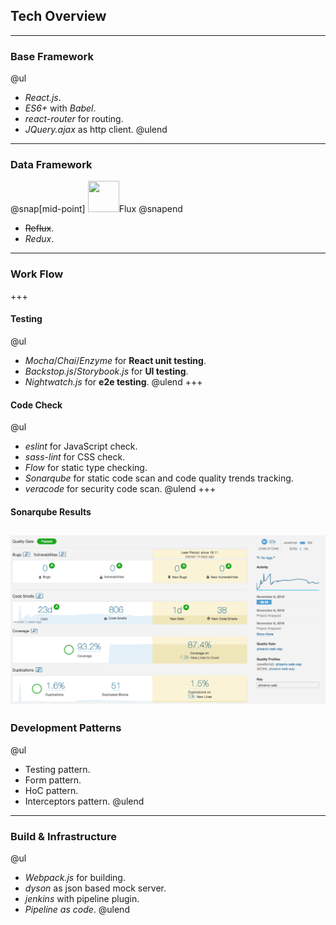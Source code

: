 ## Tech Overview
---
### Base Framework
@ul
- *React.js*.
- *ES6+* with *Babel*. 
- *react-router* for routing.
- *JQuery.ajax* as http client.
@ulend
---
### Data Framework
@snap[mid-point]
<a class="nav-home" >
    <img class="nav-logo" src="https://facebook.github.io/flux/img/flux_logo.svg" width="50" height="50">Flux</a>
@snapend
- ~~Reflux~~.
- *Redux*.
---
### Work Flow
+++
#### Testing
@ul
- *Mocha*/*Chai*/*Enzyme* for **React unit testing**.
- *Backstop.js*/*Storybook.js* for **UI testing**.
- *Nightwatch.js* for **e2e testing**.
@ulend
+++
#### Code Check
@ul
- *eslint* for JavaScript check.
- *sass-lint* for CSS check.
- *Flow* for static type checking.
- *Sonarqube* for static code scan and code quality trends tracking.
- *veracode* for security code scan.
@ulend
+++
#### Sonarqube Results
![](assets/SonarQube.png)
---
### Development Patterns
@ul
- Testing pattern.
- Form pattern.
- HoC pattern.
- Interceptors pattern.
@ulend
---
### Build & Infrastructure
@ul
- *Webpack.js* for building.
- *dyson* as json based mock server.
- *jenkins* with pipeline plugin.
- *Pipeline as code*.
@ulend
